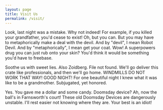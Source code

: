 ```yaml
---
layout: page
title: Visit Us
permalink: /visit/
---
```


Look, last night was a mistake. Why not indeed! For example, if you killed your grandfather, you'd cease to exist! Oh, but you can. But you may have to metaphorically make a deal with the devil. And by "devil", I mean Robot Devil. And by "metaphorically", I mean get your coat. Wow! A superpowers drug you can just rub onto your skin? You'd think it would be something you'd have to freebase.

Soothe us with sweet lies. Also Zoidberg. File not found. We'll go deliver this crate like professionals, and then we'll go home. WINDMILLS DO NOT WORK THAT WAY! GOOD NIGHT! For one beautiful night I knew what it was like to be a grandmother. Subjugated, yet honored.

Yes. You gave me a dollar and some candy. Doomsday device? Ah, now the ball's in Farnsworth's court! These old Doomsday Devices are dangerously unstable. I'll rest easier not knowing where they are. Your best is an idiot!